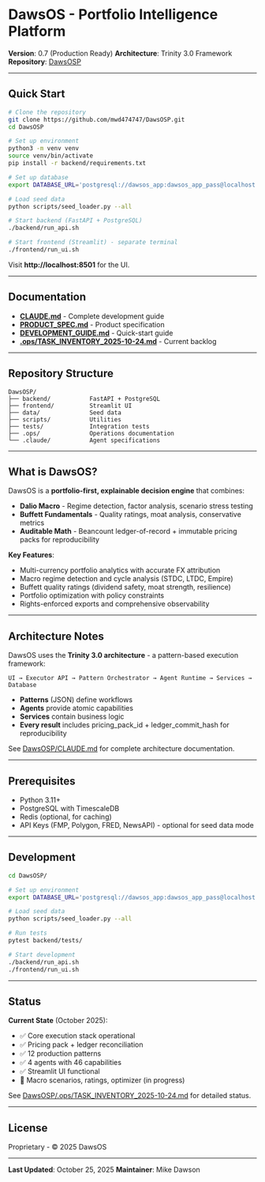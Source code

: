 # DawsOS - Portfolio Intelligence Platform

**Version**: 0.7 (Production Ready)
**Architecture**: Trinity 3.0 Framework
**Repository**: [DawsOSP](https://github.com/mwd474747/DawsOSP)

---

## Quick Start

```bash
# Clone the repository
git clone https://github.com/mwd474747/DawsOSP.git
cd DawsOSP

# Set up environment
python3 -m venv venv
source venv/bin/activate
pip install -r backend/requirements.txt

# Set up database
export DATABASE_URL='postgresql://dawsos_app:dawsos_app_pass@localhost:5432/dawsos'

# Load seed data
python scripts/seed_loader.py --all

# Start backend (FastAPI + PostgreSQL)
./backend/run_api.sh

# Start frontend (Streamlit) - separate terminal
./frontend/run_ui.sh
```

Visit **http://localhost:8501** for the UI.

---

## Documentation

- **[CLAUDE.md](CLAUDE.md)** - Complete development guide
- **[PRODUCT_SPEC.md](PRODUCT_SPEC.md)** - Product specification
- **[DEVELOPMENT_GUIDE.md](DEVELOPMENT_GUIDE.md)** - Quick-start guide
- **[.ops/TASK_INVENTORY_2025-10-24.md](.ops/TASK_INVENTORY_2025-10-24.md)** - Current backlog

---

## Repository Structure

```
DawsOSP/
├── backend/           FastAPI + PostgreSQL
├── frontend/          Streamlit UI
├── data/              Seed data
├── scripts/           Utilities
├── tests/             Integration tests
├── .ops/              Operations documentation
└── .claude/           Agent specifications
```

---

## What is DawsOS?

DawsOS is a **portfolio-first, explainable decision engine** that combines:

- **Dalio Macro** - Regime detection, factor analysis, scenario stress testing
- **Buffett Fundamentals** - Quality ratings, moat analysis, conservative metrics
- **Auditable Math** - Beancount ledger-of-record + immutable pricing packs for reproducibility

**Key Features**:
- Multi-currency portfolio analytics with accurate FX attribution
- Macro regime detection and cycle analysis (STDC, LTDC, Empire)
- Buffett quality ratings (dividend safety, moat strength, resilience)
- Portfolio optimization with policy constraints
- Rights-enforced exports and comprehensive observability

---

## Architecture Notes

DawsOS uses the **Trinity 3.0 architecture** - a pattern-based execution framework:

```
UI → Executor API → Pattern Orchestrator → Agent Runtime → Services → Database
```

- **Patterns** (JSON) define workflows
- **Agents** provide atomic capabilities
- **Services** contain business logic
- **Every result** includes pricing_pack_id + ledger_commit_hash for reproducibility

See [DawsOSP/CLAUDE.md](DawsOSP/CLAUDE.md) for complete architecture documentation.

---

## Prerequisites

- Python 3.11+
- PostgreSQL with TimescaleDB
- Redis (optional, for caching)
- API Keys (FMP, Polygon, FRED, NewsAPI) - optional for seed data mode

---

## Development

```bash
cd DawsOSP/

# Set up environment
export DATABASE_URL='postgresql://dawsos_app:dawsos_app_pass@localhost:5432/dawsos'

# Load seed data
python scripts/seed_loader.py --all

# Run tests
pytest backend/tests/

# Start development
./backend/run_api.sh
./frontend/run_ui.sh
```

---

## Status

**Current State** (October 2025):
- ✅ Core execution stack operational
- ✅ Pricing pack + ledger reconciliation
- ✅ 12 production patterns
- ✅ 4 agents with 46 capabilities
- ✅ Streamlit UI functional
- 🚧 Macro scenarios, ratings, optimizer (in progress)

See [DawsOSP/.ops/TASK_INVENTORY_2025-10-24.md](DawsOSP/.ops/TASK_INVENTORY_2025-10-24.md) for detailed status.

---

## License

Proprietary - © 2025 DawsOS

---

**Last Updated**: October 25, 2025
**Maintainer**: Mike Dawson
